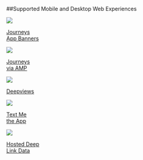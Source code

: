 ##Supported Mobile and Desktop Web Experiences

<div class="main-nav">
  <div class="nav-wrap flex-wrap">
    <a href="/pages/web/journeys">
      <div>
        <img src="../../../img/pages/resources/journey/journeys.png"/>
        <p>Journeys<br/>App Banners</p>
      </div>
    </a>
    <a href="/pages/web/amp-journeys">
    <div>
      <img src="../../../img/pages/resources/journey/journeys.png"/>
      <p>Journeys<br/>via AMP</p>
    </div>
    </a>
    <a href="/pages/web/deep-views">
      <div>
        <img src="../../../img/pages/deepviews/deepviews.png"/>
        <p>Deepviews</p>
      </div>
    </a>
		<a href="/pages/web/text-me-the-app">
      <div>
        <img src="../../../img/pages/text-me-the-app/text-app.png"/>
        <p>Text Me<br/>the App</p>
      </div>
    </a>
		<a href="/pages/web/hosted-data">
      <div>
        <img src="../../../img/pages/resources/journey/hosted-data.png"/>
        <p>Hosted Deep<br/>Link Data</p>
      </div>
    </a>
  </div>
